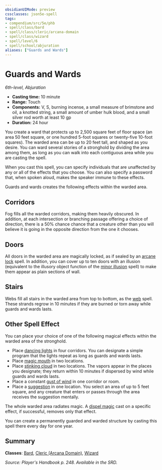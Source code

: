 ```yaml
---
obsidianUIMode: preview
cssclasses: json5e-spell
tags:
- compendium/src/5e/phb
- spell/class/bard
- spell/class/cleric/arcana-domain
- spell/class/wizard
- spell/level/6
- spell/school/abjuration
aliases: ["Guards and Wards"]
---
```

# Guards and Wards
*6th-level, Abjuration*  

- **Casting time:** 10 minute
- **Range:** Touch
- **Components:** V, S, burning incense, a small measure of brimstone and oil, a knotted string, a small amount of umber hulk blood, and a small silver rod worth at least 10 gp
- **Duration:** 24 hour

You create a ward that protects up to 2,500 square feet of floor space (an area 50 feet square, or one hundred 5-foot squares or twenty-five 10-foot squares). The warded area can be up to 20 feet tall, and shaped as you desire. You can ward several stories of a stronghold by dividing the area among them, as long as you can walk into each contiguous area while you are casting the spell.

When you cast this spell, you can specify individuals that are unaffected by any or all of the effects that you choose. You can also specify a password that, when spoken aloud, makes the speaker immune to these effects.

Guards and wards creates the following effects within the warded area.

## Corridors

Fog fills all the warded corridors, making them heavily obscured. In addition, at each intersection or branching passage offering a choice of direction, there is a 50% chance chance that a creature other than you will believe it is going in the opposite direction from the one it chooses.

## Doors

All doors in the warded area are magically locked, as if sealed by an [arcane lock](5E2014官方资源/spells/arcane-lock.md) spell. In addition, you can cover up to ten doors with an illusion (equivalent to the illusory object function of the [minor illusion](5E2014官方资源/spells/minor-illusion.md) spell) to make them appear as plain sections of wall.

## Stairs

Webs fill all stairs in the warded area from top to bottom, as the [web](5E2014官方资源/spells/web.md) spell. These strands regrow in 10 minutes if they are burned or torn away while guards and wards lasts.

## Other Spell Effect

You can place your choice of one of the following magical effects within the warded area of the stronghold.

- Place [dancing lights](5E2014官方资源/spells/dancing-lights.md) in four corridors. You can designate a simple program that the lights repeat as long as guards and wards lasts.  
- Place [magic mouth](5E2014官方资源/spells/magic-mouth.md) in two locations.  
- Place [stinking cloud](5E2014官方资源/spells/stinking-cloud.md) in two locations. The vapors appear in the places you designate; they return within 10 minutes if dispersed by wind while guards and wards lasts.  
- Place a constant [gust of wind](5E2014官方资源/spells/gust-of-wind.md) in one corridor or room.  
- Place a [suggestion](5E2014官方资源/spells/suggestion.md) in one location. You select an area of up to 5 feet square, and any creature that enters or passes through the area receives the suggestion mentally.  

The whole warded area radiates magic. A [dispel magic](5E2014官方资源/spells/dispel-magic.md) cast on a specific effect, if successful, removes only that effect.

You can create a permanently guarded and warded structure by casting this spell there every day for one year.

## Summary

**Classes**: [Bard](5E2014官方资源/classes/bard.md), [Cleric (Arcana Domain)](5E2014官方资源/classes/cleric-arcana-domain-scag.md), [Wizard](5E2014官方资源/classes/wizard.md)

*Source: Player's Handbook p. 248. Available in the SRD.*